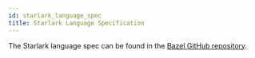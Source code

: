 ```yaml
---
id: starlark_language_spec
title: Starlark Language Specification
---
```


The Starlark language spec can be found in the [Bazel GitHub repository](https://github.com/bazelbuild/starlark/blob/master/spec.md).
